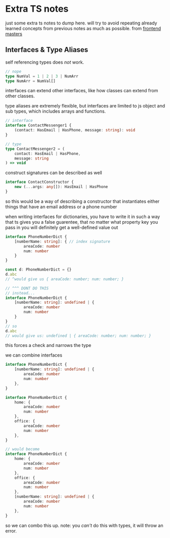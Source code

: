 # Extra TS notes

just some extra ts notes to dump here. will try to avoid repeating already learned concepts from previous notes as much as possible. from [frontend masters](https://frontendmasters.com/courses/typescript-v2)

## Interfaces & Type Aliases

self referencing types does *not* work.
```ts
// nope
type NumVal = 1 | 2 | 3 | NumArr
type NumArr = NumVal[]
```

interfaces can extend other interfaces, like how classes can extend from other classes.

type aliases are extremely flexible, but interfaces are limited to js object and sub types, which includes arrays and functions.

```ts
// interface
interface ContactMessenger1 {
    (contact: HasEmail | HasPhone, message: string): void
}

// type
type ContactMessenger2 = (
    contact: HasEmail | HasPhone,
    message: string
) => void
```

construct signatures can be described as well

```ts
interface ContactConstructor {
    new (...args: any[]): HasEmail | HasPhone
}
```
so this would be a way of describing a constructor that instantiates either things that have an email address or a phone number


when writing interfaces for dictionaries, you have to write it in such a way that ts gives you a false guarentee, that no matter what property key you pass in you will definitely get a well-defined value out
```ts
interface PhoneNumberDict {
    [numberName: string]: { // index signature
        areaCode: number
        num: number
    }
}

const d: PhoneNumberDict = {}
d.abc
// ^would give us { areaCode: number; num: number; }

// ^^^ DONT DO THIS
// instead...
interface PhoneNumberDict {
    [numberName: string]: undefined | {
        areaCode: number
        num: number
    }
}
// so
d.abc
// would give us: undefined | { areaCode: number; num: number; }
```
this forces a check and narrows the type


we can combine interfaces
```ts
interface PhoneNumberDict {
    [numberName: string]: undefined | {
        areaCode: number
        num: number
    },
}

interface PhoneNumberDict {
    home: {
        areaCode: number
        num: number
    },
    office: {
        areaCode: number
        num: number
    },
}

// would become
interface PhoneNumberDict {
    home: {
        areaCode: number
        num: number
    },
    office: {
        areaCode: number
        num: number
    },
    [numberName: string]: undefined | {
        areaCode: number
        num: number
    },
}
```
so we can combo this up. note: you *can't* do this with types, it will throw an error.



















